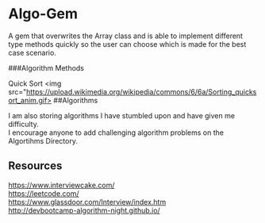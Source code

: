 # Algo-Gem


A gem that overwrites the Array class and is able to implement different type methods quickly so the user can choose which is made for the best case scenario.

###Algorithm Methods

Quick Sort <img src="https://upload.wikimedia.org/wikipedia/commons/6/6a/Sorting_quicksort_anim.gif>
##Algorithms

I am also storing algorithms I have stumbled upon and have given me difficulty.
<br>I encourage anyone to add challenging algorithm problems on the Algortihms Directory.



## Resources

https://www.interviewcake.com/
<br>https://leetcode.com/
<br>https://www.glassdoor.com/Interview/index.htm
<br>http://devbootcamp-algorithm-night.github.io/
